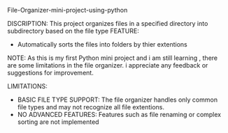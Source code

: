 File-Organizer-mini-project-using-python

DISCRIPTION:
This project organizes files in a specified directory into subdirectory based on the file type
FEATURE:
* Automatically sorts the files into folders by thier extentions

NOTE:
As this is my first Python mini project and i am still learning ,
there are some limitations in the file organizer.
i appreciate any feedback or suggestions for improvement.

LIMITATIONS:
* BASIC FILE TYPE SUPPORT: The file organizer handles only common file types and may not recognize all file extentions.
* NO ADVANCED FEATURES: Features such as file renaming or complex sorting are not implemented
  
  

